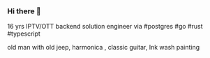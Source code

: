 ### Hi there 👋
 
16 yrs IPTV/OTT backend solution engineer via #postgres  #go #rust #typescript

old man with old jeep, harmonica , classic guitar,  Ink wash painting

